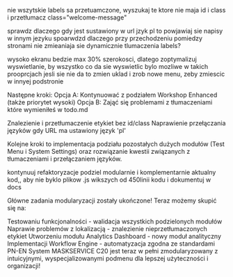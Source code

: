 nie wszytskie labels sa przetuamczone, wyszukaj te ktore nie maja id i class i przetłumacz
class="welcome-message"

sprawdz dlaczego gdy jest sustawiony w url jzyk pl to powjawiaj sie napisy w innym jezyku
spoarwdzd dlaczego przy przechodzeniu pomiedzy stronami nie zmieaniaja sie dynamicznie tlumaczenia labels?


wysoko ekranu bedzie max 30% szerokosci, dlatego zoptymalizuj wyswietlanie, by wszystko co da sie wyswietlic bylo mozliwe w takich prooprcjach
jesli sie nie da to zmien uklad i zrob nowe menu, zeby zmiescic w innyej podstronie 


Następne kroki:
Opcja A: Kontynuować z podziałem Workshop Enhanced (także priorytet wysoki) Opcja B: Zająć się problemami z tłumaczeniami które wymieniłeś w 
todo.md

Znalezienie i przetłumaczenie etykiet bez id/class
Naprawienie przełączania języków gdy URL ma ustawiony język 'pl'


Kolejne kroki to implementacja podziału pozostałych dużych modułów 
(Test Menu i System Settings) oraz rozwiązanie kwestii związanych z tłumaczeniami i przełączaniem języków.



kontynuuj refaktoryzacje podziel modularnie i komplementarnie aktualny kod,, aby nie byklo plikow .js wikszych od 450linii kodu
i dokumentuj w docs


Główne zadania modularyzacji zostały ukończone! Teraz możemy skupić się na:

Testowaniu funkcjonalności - walidacja wszystkich podzielonych modułów
Naprawie problemów z lokalizacją - znalezienie nieprzetłumaczonych etykiet
Utworzeniu modułu Analytics Dashboard - nowy moduł analityczny
Implementacji Workflow Engine - automatyzacja zgodna ze standardami PN-EN
System MASKSERVICE C20 jest teraz w pełni zmodularyzowany z intuicyjnymi, wyspecjalizowanymi podmenu dla lepszej użyteczności i organizacji!


